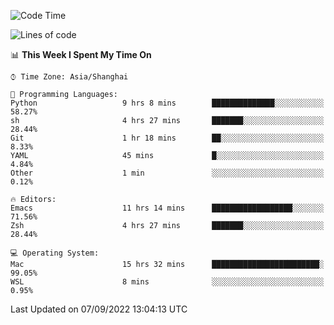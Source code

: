 <!--START_SECTION:waka-->
![Code Time](http://img.shields.io/badge/Code%20Time-852%20hrs%2050%20mins-blue)

![Lines of code](https://img.shields.io/badge/From%20Hello%20World%20I%27ve%20Written-22%20Thousand%20lines%20of%20code-blue)

📊 **This Week I Spent My Time On** 

```text
⌚︎ Time Zone: Asia/Shanghai

💬 Programming Languages: 
Python                   9 hrs 8 mins        ██████████████░░░░░░░░░░░   58.27% 
sh                       4 hrs 27 mins       ███████░░░░░░░░░░░░░░░░░░   28.44% 
Git                      1 hr 18 mins        ██░░░░░░░░░░░░░░░░░░░░░░░   8.33% 
YAML                     45 mins             █░░░░░░░░░░░░░░░░░░░░░░░░   4.84% 
Other                    1 min               ░░░░░░░░░░░░░░░░░░░░░░░░░   0.12%

🔥 Editors: 
Emacs                    11 hrs 14 mins      ██████████████████░░░░░░░   71.56% 
Zsh                      4 hrs 27 mins       ███████░░░░░░░░░░░░░░░░░░   28.44%

💻 Operating System: 
Mac                      15 hrs 32 mins      ████████████████████████░   99.05% 
WSL                      8 mins              ░░░░░░░░░░░░░░░░░░░░░░░░░   0.95%

```


 Last Updated on 07/09/2022 13:04:13 UTC
<!--END_SECTION:waka-->
